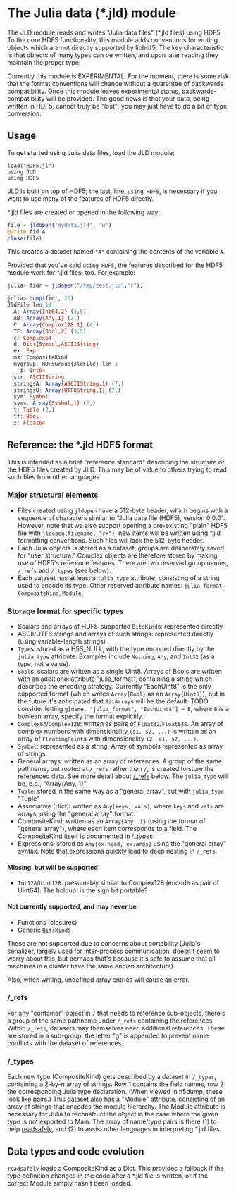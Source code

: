 # The Julia data (\*.jld) module

The JLD module reads and writes "Julia data files" (\*.jld files) using HDF5. To the core HDF5 functionality, this module adds conventions for writing objects which are not directly supported by libhdf5. The key characteristic is that objects of many types can be written, and upon later reading they maintain the proper type.

Currently this module is EXPERIMENTAL. For the moment, there is some risk that the format conventions will change without a guarantee of backwards compatibility. Once this module leaves experimental status, backwards-compatibility will be provided. The good news is that your data, being written in HDF5, cannot truly be "lost"; you may just have to do a bit of type conversion.

## Usage

To get started using Julia data files, load the JLD module:
```
load("HDF5.jl")
using JLD
using HDF5
```
JLD is built on top of HDF5; the last, line, `using HDF5`, is necessary if you want to use many of the features of HDF5 directly.

\*.jld files are created or opened in the following way:
```julia
file = jldopen("mydata.jld", "w")
@write fid A
close(file)
```
This creates a dataset named `"A"` containing the contents of the variable `A`.

Provided that you've said `using HDF5`, the features described for the HDF5 module work for \*.jld files, too. For example:
```julia
julia> fidr = jldopen("/tmp/test.jld","r");

julia> dump(fidr, 20)
JldFile len 19
  A: Array{Int64,2} (3,5)
  AB: Array{Any,1} (2,)
  C: Array{Complex128,1} (4,)
  TF: Array{Bool,2} (3,5)
  c: Complex64
  d: Dict{Symbol,ASCIIString}
  ex: Expr
  ms: CompositeKind
  mygroup: HDF5Group{JldFile} len 1
    i: Int64
  str: ASCIIString
  stringsA: Array{ASCIIString,1} (7,)
  stringsU: Array{UTF8String,1} (7,)
  sym: Symbol
  syms: Array{Symbol,1} (2,)
  t: Tuple (2,)
  tf: Bool
  x: Float64
```



## Reference: the *.jld HDF5 format

This is intended as a brief "reference standard" describing the structure of the HDF5 files created by JLD. This may be of value to others trying to read such files from other languages.

### Major structural elements

- Files created using `jldopen` have a 512-byte header, which begins with a sequence of characters similar to "Julia data file (HDF5), version 0.0.0".  However, note that we also support opening a pre-existing "plain" HDF5 file with `jldopen(filename, "r+")`; new items will be written using *.jld formatting conventions. Such files will lack the 512-byte header.
- Each Julia objects is stored as a dataset; groups are deliberately saved for "user structure." Complex objects are therefore stored by making use of HDF5's reference features. There are two reserved group names, `/_refs` and `/_types` (see below). 
- Each dataset has at least a `julia_type` attribute, consisting of a string used to encode its type. Other reserved attribute names: `julia_format`, `CompositeKind`, `Module`.

### Storage format for specific types

- Scalars and arrays of HDF5-supported `BitsKind`s: represented directly
- ASCII/UTF8 strings and arrays of such strings: represented directly (using variable-length strings)
- `Type`s: stored as a H5S_NULL, with the type encoded directly by the `julia_type` attribute. Examples include `Nothing`, `Any`, and `Int32` (as a type, not a value).
- `Bool`s: scalars are written as a single Uint8. Arrays of Bools are written with an additional attribute "julia_format", containing a string which describes the encoding strategy. Currently "EachUint8" is the only supported format (which writes `Array{Bool}` as an `Array{Uint8}`), but in the future it's anticipated that `BitArray`s will be the default. TODO: consider letting `g[name, "julia_format", "EachUint8"] = B`, where `B` is a boolean array, specify the format explicitly.
- `Complex64`/`Complex128`: written as pairs of `Float32`/`Float64`s. An array of complex numbers with dimensionality `(s1, s2, ...)` is written as an array of `FloatingPoint`s with  dimensionality `(2, s1, s2, ...)`.
- `Symbol`: represented as a string. Array of symbols represented as array of strings.
- General arrays: written as an array of references. A group of the same pathname, but rooted at `/_refs` rather than `/`, is created to store the referenced data. See more detail about [/_refs](#_refs) below. The `julia_type` will be, e.g., "Array{Any, 1}".
- `Tuple`: stored in the same way as a "general array", but with `julia_type` "Tuple"
- Associative (Dict): written as `Any[keys, vals]`, where `keys` and `vals` are arrays, using the "general array" format.
- CompositeKind: written as an `Array{Any, 1}` (using the format of "general array"), where each item corresponds to a field. The CompositeKind itself is documented in [/_types](#_types).
- Expressions: stored as `Any[ex.head, ex.args]` using the "general array" syntax. Note that expressions quickly lead to deep nesting in `/_refs`.


#### Missing, but will be supported

- `Int128`/`Uint128`: presumably similar to Complex128 (encode as pair of Uint64). The holdup: is the sign bit portable?

#### Not currently supported, and may never be

- Functions (closures)
- Generic `BitsKind`s

These are not supported due to concerns about portability (Julia's serializer, largely used for inter-process communication, doesn't seem to worry about this, but perhaps that's because it's safe to assume that all machines in a cluster have the same endian architecture).

Also, when writing, undefined array entries will cause an error.

### /_refs

For any "container" object in `/` that needs to reference sub-objects, there's a group of the same pathname under `/_refs` containing the references. Within `/_refs`, datasets may themselves need additional references. These are stored in a sub-group; the letter "g" is appended to prevent name conflicts with the dataset of references.

### /_types

Each new type (CompositeKind) gets described by a dataset in `/_types`, containing a 2-by-n array of strings. Row 1 contains the field names, row 2 the corresponding Julia type declaration. (When viewed in h5dump, these look like pairs.) This dataset also has a "Module" attribute, consisting of an array of strings that encodes the module hierarchy. The Module attribute is necessary for Julia to reconstruct the object in the case where the given type is not exported to Main. The array of name/type pairs is there (1) to help [readsafely](#data-types-and-code-evolution), and (2) to assist other languages in interpreting \*.jld files.



## Data types and code evolution

`readsafely` loads a CompositeKind as a Dict. This provides a fallback if the type definition changes in the code after a \*.jld file is written, or if the correct Module simply hasn't been loaded.
